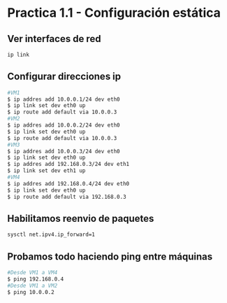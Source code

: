 # Practica 1.1 - Configuración estática
## Ver interfaces de red
```sh
ip link
```
## Configurar direcciones ip
```sh
#VM1
$ ip addres add 10.0.0.1/24 dev eth0
$ ip link set dev eth0 up
$ ip route add default via 10.0.0.3
#VM2
$ ip addres add 10.0.0.2/24 dev eth0
$ ip link set dev eth0 up
$ ip route add default via 10.0.0.3
#VM3
$ ip addres add 10.0.0.3/24 dev eth0
$ ip link set dev eth0 up
$ ip addres add 192.168.0.3/24 dev eth1
$ ip link set dev eth1 up
#VM4
$ ip addres add 192.168.0.4/24 dev eth0
$ ip link set dev eth0 up
$ ip route add default via 192.168.0.3
```
## Habilitamos reenvio de paquetes
```sh
sysctl net.ipv4.ip_forward=1
```

## Probamos todo haciendo ping entre máquinas
```sh
#Desde VM1 a VM4
$ ping 192.168.0.4
#Desde VM1 a VM2
$ ping 10.0.0.2
```

